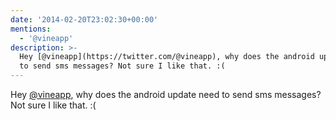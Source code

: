```yaml
---
date: '2014-02-20T23:02:30+00:00'
mentions:
  - '@vineapp'
description: >-
  Hey [@vineapp](https://twitter.com/@vineapp), why does the android update need
  to send sms messages? Not sure I like that. :(
---
```

Hey [@vineapp](https://twitter.com/@vineapp), why does the android update need to send sms messages? Not sure I like that. :(
